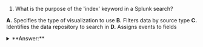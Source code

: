 1. What is the purpose of the 'index' keyword in a Splunk search?

**A.** Specifies the type of visualization to use
**B.** Filters data by source type
**C.** Identifies the data repository to search in
**D.** Assigns events to fields
<details><summary> 
**Answer:** </summary>
Identifies the data repository to search in 

</details>
